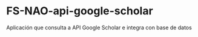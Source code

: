 # FS-NAO-api-google-scholar
 Aplicación que consulta a API Google Scholar e integra con base de datos

